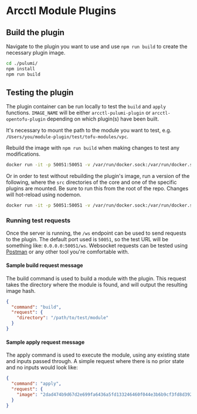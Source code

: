 # Arcctl Module Plugins


## Build the plugin

Navigate to the plugin you want to use and use `npm run build` to create the necessary plugin image.
```sh
cd ./pulumi/
npm install
npm run build
```

## Testing the plugin

The plugin container can be run locally to test the `build` and `apply` functions. `IMAGE_NAME` will be either `arcctl-pulumi-plugin` or `arcctl-opentofu-plugin` depending on which plugin(s) have been built.

It's necessary to mount the path to the module you want to test, e.g. `/Users/you/module-plugin/test/tofu-modules/vpc`.

Rebuild the image with `npm run build` when making changes to test any modifications.

```sh
docker run -it -p 50051:50051 -v /var/run/docker.sock:/var/run/docker.sock -v /path/to/test/module:/path/to/test/module [IMAGE_NAME] sh -c "npm run dev"
```

Or in order to test without rebuilding the plugin's image, run a version of the following, where the `src` directories of the core and one of the specific plugins are mounted. Be sure to run this from the root of the repo. Changes will hot-reload using nodemon.

```sh
docker run -it -p 50051:50051 -v /var/run/docker.sock:/var/run/docker.sock -v ./pulumi:/app -v ./core:/core -v /home/ryan/Code/gcp-pulumi-modules:/home/ryan/Code/gcp-pulumi-modules arcctl-pulumi-plugin sh -c "npm run dev"
```

### Running test requests

Once the server is running, the `/ws` endpoint can be used to send requests to the plugin. The default port used is `50051`, so the test URL will be something like: `0.0.0.0:50051/ws`. Websocket requests can be tested using [Postman](https://www.postman.com/) or any other tool you're comfortable with.

#### Sample build request message

The build command is used to build a module with the plugin. This request takes the directory where the module is found, and will output the resulting image hash.
```json
{
  "command": "build",
  "request": {
    "directory": "/path/to/test/module"
  }
}
```

#### Sample apply request message

The apply command is used to execute the module, using any existing state and inputs passed through. A simple request where there is no prior state and no inputs would look like:
```json
{
  "command": "apply",
  "request": {
    "image": "2dad474b9d67d2e699fa6436a5fd133246460f044e3b6b9cf3fd8d392ec21269"
  }
}
```
